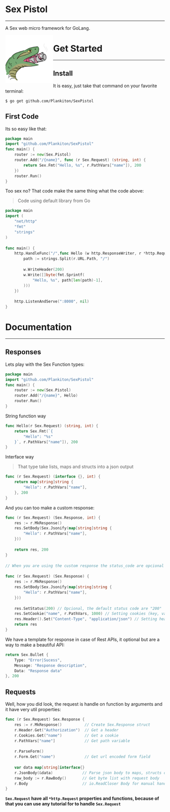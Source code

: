 

# Sex Pistol

----

A Sex web micro framework for GoLang.

<img src="assets/Icon.png" alt="Sex Pistol Icon" align="left" style="max-height: 700px;max-width: 30%"/>

# Get Started

-----

## Install

It is easy, just take that command on your favorite terminal:

```shell
$ go get github.com/Plankiton/SexPistol
```

## First Code

Its so easy like that:

```go
package main
import "github.com/Plankiton/SexPistol"
func main() {
    router := new(Sex.Pistol)
    router.Add("/{name}", func (r Sex.Request) (string, int) {
        return Sex.Fmt("Hello, %s", r.PathVars["name"]), 200
    })
    router.Run()
}
```

Too sex no? That code make the same thing what the code above:

>  Code using default library from Go

```go
package main
import (
    "net/http"
    "fmt"
    "strings"
)

func main() {
    http.HandleFunc("/",func Hello (w http.ResponseWriter, r *http.Request) {
        path := strings.Split(r.URL.Path, "/")

        w.WriteHeader(200)
        w.Write([]byte(fmt.Sprintf(
            "Hello, %s", path[len(path)-1],
        )))
    })

    http.ListenAndServe(":8000", nil)
}
```

# Documentation

-----



## Responses

Lets play with the Sex Function types:

```go
package main
import "github.com/Plankiton/SexPistol"
func main() {
    router := new(Sex.Pistol)
    router.Add("/{name}", Hello)
    router.Run()
}
```

String function way

```go
func Hello(r Sex.Request) (string, int) {
    return Sex.Fmt(`{
    	"Hello": "%s"
    }`, r.PathVars["name"]), 200
}
```

Interface way

> That type take lists, maps and structs into a json output

```go
func (r Sex.Request) (interface {}, int) {
    return map[string]string {
        "Hello": r.PathVars["name"],
    }, 200
}
```

And you can too make a custom response:

```go
func (r Sex.Request) (Sex.Response, int) {
    res := r.MkResponse()
    res.SetBody(Sex.Jsonify(map[string]string {
        "Hello": r.PathVars["name"],
    }))
    
    return res, 200
}

// When you are using the custom response the status_code are opcional

func (r Sex.Request) (Sex.Response) {
    res := r.MkResponse()
    res.SetBody(Sex.Jsonify(map[string]string {
        "Hello": r.PathVars["name"],
    }))
    
    res.SetStatus(200) // Opcional, the default status code are "200"
    res.SetCookie("name", r.PathVars, 1000) // Setting cookies (key, value, expires)
    res.Header().Set("Content-Type", "application/json") // Setting headers (key, value)
    return res
}
```

We have a template for response in case of Rest APIs, it optional but are a way to make a beautiful API:

```go
return Sex.Bullet {
    Type: "Error|Sucess",
    Message: "Response description",
    Data: "Response data"
}, 200
```

## Requests

Well, how you did look, the request is handle on function by arguments and it have very util properties:

```go
func (r Sex.Request) Sex.Response {
    res := r.MkResponse()          // Create Sex.Response struct
    r.Header.Get("Authorization")  // Get a header
    r.Cookies.Get("name")          // Get a cookie
    r.PathVars["name"]             // Get path variable 
    
    r.ParseForm()
    r.Form.Get("name")             // Get url encoded form field
    
    var data map[string]interface{}
    r.JsonBody(&data)             // Parse json body to maps, structs or lists
    raw_body := r.RawBody()       // Get byte list with request body
    r.Body                        // io.ReadCloser Body for manual handle 
}
```

**`Sex.Request` have all `*http.Request` properties and functions, because of that you can use any tutorial for to handle `Sex.Request`**
